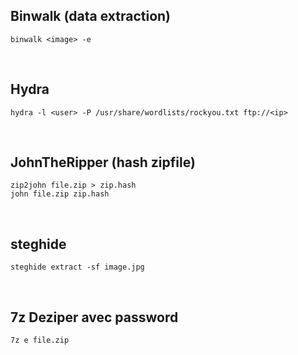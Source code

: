 ## Binwalk (data extraction)

```
binwalk <image> -e
```
<br>

## Hydra
```
hydra -l <user> -P /usr/share/wordlists/rockyou.txt ftp://<ip>
```
<br>

## JohnTheRipper (hash zipfile)

```
zip2john file.zip > zip.hash 
john file.zip zip.hash

```
<br>

## steghide

```
steghide extract -sf image.jpg
```

<br>

## 7z Deziper avec password

```
7z e file.zip
```
